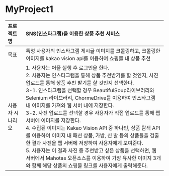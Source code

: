 # MyProject1

|프로젝트명|SNS(인스타그램)을 이용한 상품 추천 서비스|
|:---|:---|
|목표|특정 사용자의 인스타그램 게시글 이미지를 크롤링하고, 크롤링한 이미지를 kakao vision api를 이용하여 쇼핑몰 내 상품 추천|
|사용자 시나리오|1. 사용자는 어플 실행 후 로그인을 한다. <br/> 2. 사용자는 인스타그램을 통해 상품 추천받기를 할 것인지, 사진 업로드를 통해 상품 추천 받기를 할 것인지 선택한다.<br/>3-1. 인스타그램을 선택할 경우 BeautifulSoup라이브러리와 Selenium 라이브러리, ChormeDrive를 이용하여 인스타그램 내 이미지를 가져와 웹 서버 내에 저장한다.<br/>3-2. 사진 업로드를 선택할 경우 사용자가 직접 업로드를 통해 웹 서버에 이미지를 저장한다. <br/>4. 수집된 이미지는 Kakao Vision API 중 하나인, 상품 탐색 API를 이용하여 이미지 내 패션 상품, 가방, 신 발 등의 상품들을 검출한 결과 사진을 웹 서버에 저장하여 사용자에게 보여준다. <br/>5. 사용자는 이 결과 사진 중 추천받고 싶은 상품을 선택하면, 웹 서버에서 Mahotas 오픈소스를 이용하여 가장 유사한 이미지 3개와 함께 해당 상품의 쇼핑몰 링크를 사용자에게 출력해준다.|
